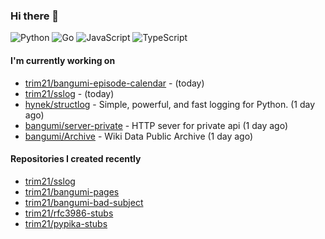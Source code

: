 ### Hi there 👋

![Python](https://img.shields.io/badge/python-3670A0?style=for-the-badge&logo=python&logoColor=ffdd54)
![Go](https://img.shields.io/badge/go-%2300ADD8.svg?style=for-the-badge&logo=go&logoColor=white)
![JavaScript](https://img.shields.io/badge/javascript-%23323330.svg?style=for-the-badge&logo=javascript&logoColor=%23F7DF1E)
![TypeScript](https://img.shields.io/badge/typescript-%23007ACC.svg?style=for-the-badge&logo=typescript&logoColor=white)

#### I'm currently working on

- [trim21/bangumi-episode-calendar](https://github.com/trim21/bangumi-episode-calendar) -  (today)
- [trim21/sslog](https://github.com/trim21/sslog) -  (today)
- [hynek/structlog](https://github.com/hynek/structlog) - Simple, powerful, and fast logging for Python. (1 day ago)
- [bangumi/server-private](https://github.com/bangumi/server-private) - HTTP sever for private api (1 day ago)
- [bangumi/Archive](https://github.com/bangumi/Archive) - Wiki Data Public Archive (1 day ago)

#### Repositories I created recently

- [trim21/sslog](https://github.com/trim21/sslog)
- [trim21/bangumi-pages](https://github.com/trim21/bangumi-pages)
- [trim21/bangumi-bad-subject](https://github.com/trim21/bangumi-bad-subject)
- [trim21/rfc3986-stubs](https://github.com/trim21/rfc3986-stubs)
- [trim21/pypika-stubs](https://github.com/trim21/pypika-stubs)
